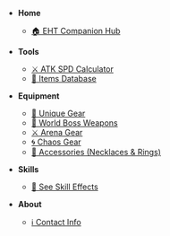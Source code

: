 - **Home**
  - [🏠 EHT Companion Hub](/README.md)

- **Tools**
  - [⚔️ ATK SPD Calculator](/items.md)
  - [📖 Items Database](/items.md)

- **Equipment**
  - [👑 Unique Gear](/equip-unique.md)
  - [🐲 World Boss Weapons](/equip-worldboss.md)
  - [⚔️ Arena Gear](/equip-arena.md)
  - [🌀 Chaos Gear](/equip-chaos.md)
  - [💍 Accessories (Necklaces & Rings)](/equip-accessories.md)

- **Skills**
  - [📜 See Skill Effects](/skills.md)

- **About**
  - [ℹ️ Contact Info](/about.md)
